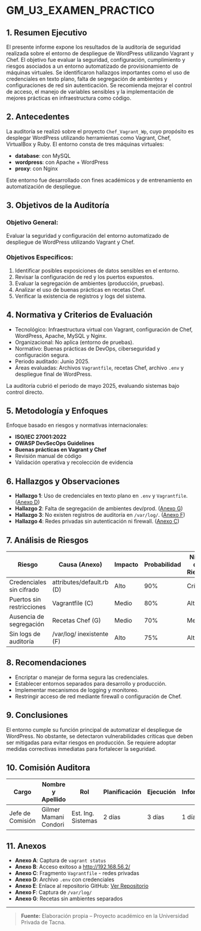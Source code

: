 # GM_U3_EXAMEN_PRACTICO

## 1. Resumen Ejecutivo

El presente informe expone los resultados de la auditoría de seguridad realizada sobre el entorno de despliegue de WordPress utilizando Vagrant y Chef. El objetivo fue evaluar la seguridad, configuración, cumplimiento y riesgos asociados a un entorno automatizado de provisionamiento de máquinas virtuales. Se identificaron hallazgos importantes como el uso de credenciales en texto plano, falta de segregación de ambientes y configuraciones de red sin autenticación. Se recomienda mejorar el control de acceso, el manejo de variables sensibles y la implementación de mejores prácticas en infraestructura como código.

## 2. Antecedentes

La auditoría se realizó sobre el proyecto `Chef_Vagrant_Wp`, cuyo propósito es desplegar WordPress utilizando herramientas como Vagrant, Chef, VirtualBox y Ruby. El entorno consta de tres máquinas virtuales:

- **database**: con MySQL  
- **wordpress**: con Apache + WordPress  
- **proxy**: con Nginx  

Este entorno fue desarrollado con fines académicos y de entrenamiento en automatización de despliegue.

## 3. Objetivos de la Auditoría

### Objetivo General:
Evaluar la seguridad y configuración del entorno automatizado de despliegue de WordPress utilizando Vagrant y Chef.

### Objetivos Específicos:

1. Identificar posibles exposiciones de datos sensibles en el entorno.  
2. Revisar la configuración de red y los puertos expuestos.  
3. Evaluar la segregación de ambientes (producción, pruebas).  
4. Analizar el uso de buenas prácticas en recetas Chef.  
5. Verificar la existencia de registros y logs del sistema.

## 4. Normativa y Criterios de Evaluación

- Tecnológico: Infraestructura virtual con Vagrant, configuración de Chef, WordPress, Apache, MySQL y Nginx.  
- Organizacional: No aplica (entorno de pruebas).  
- Normativo: Buenas prácticas de DevOps, ciberseguridad y configuración segura.  
- Periodo auditado: Junio 2025.  
- Áreas evaluadas: Archivos `Vagrantfile`, recetas Chef, archivo `.env` y despliegue final de WordPress.  

La auditoría cubrió el periodo de mayo 2025, evaluando sistemas bajo control directo.

## 5. Metodología y Enfoques

Enfoque basado en riesgos y normativas internacionales:

- **ISO/IEC 27001:2022**  
- **OWASP DevSecOps Guidelines**  
- **Buenas prácticas en Vagrant y Chef**  
- Revisión manual de código  
- Validación operativa y recolección de evidencia  

## 6. Hallazgos y Observaciones

- **Hallazgo 1**: Uso de credenciales en texto plano en `.env` y `Vagrantfile`. ([Anexo D](#11-anexos))  
- **Hallazgo 2**: Falta de segregación de ambientes dev/prod. ([Anexo G](#11-anexos))  
- **Hallazgo 3**: No existen registros de auditoría en `/var/log/`. ([Anexo F](#11-anexos))  
- **Hallazgo 4**: Redes privadas sin autenticación ni firewall. ([Anexo C](#11-anexos))  

## 7. Análisis de Riesgos

| Riesgo                   | Causa (Anexo)              | Impacto | Probabilidad | Nivel de Riesgo |
|--------------------------|----------------------------|---------|--------------|------------------|
| Credenciales sin cifrado | attributes/default.rb (D)  | Alto    | 90%          | Crítico          |
| Puertos sin restricciones| Vagrantfile (C)            | Medio   | 80%          | Alto             |
| Ausencia de segregación  | Recetas Chef (G)           | Medio   | 70%          | Medio            |
| Sin logs de auditoría    | /var/log/ inexistente (F)  | Alto    | 75%          | Alto             |

## 8. Recomendaciones

- Encriptar o manejar de forma segura las credenciales.  
- Establecer entornos separados para desarrollo y producción.  
- Implementar mecanismos de logging y monitoreo.  
- Restringir acceso de red mediante firewall o configuración de Chef.  

## 9. Conclusiones

El entorno cumple su función principal de automatizar el despliegue de WordPress. No obstante, se detectaron vulnerabilidades críticas que deben ser mitigadas para evitar riesgos en producción. Se requiere adoptar medidas correctivas inmediatas para fortalecer la seguridad.

## 10. Comisión Auditora

| Cargo             | Nombre y Apellido       | Rol                      | Planificación | Ejecución | Informe | Total Días |
|-------------------|--------------------------|---------------------------|---------------|-----------|---------|-------------|
| Jefe de Comisión  | Gilmer Mamani Condori    | Est. Ing. Sistemas        | 2 días        | 3 días    | 1 día   | 6 días       |

## 11. Anexos

- **Anexo A**: Captura de `vagrant status`  
- **Anexo B**: Acceso exitoso a http://192.168.56.2/  
- **Anexo C**: Fragmento `Vagrantfile` - redes privadas  
- **Anexo D**: Archivo `.env` con credenciales  
- **Anexo E**: Enlace al repositorio GitHub: [Ver Repositorio](https://github.com/MAMANICONDORIGILMER/GM_U3_EXAMEN_PRACTI)  
- **Anexo F**: Captura de `/var/log/`  
- **Anexo G**: Recetas sin ambientes separados

---

> **Fuente:** Elaboración propia – Proyecto académico en la Universidad Privada de Tacna.